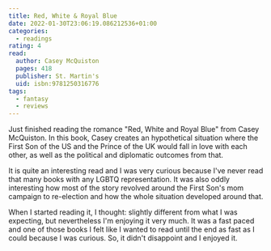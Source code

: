 ```yaml
---
title: Red, White & Royal Blue
date: 2022-01-30T23:06:19.086212536+01:00
categories:
  - readings
rating: 4
read:
  author: Casey McQuiston
  pages: 418
  publisher: St. Martin's
  uid: isbn:9781250316776
tags:
  - fantasy
  - reviews
---
```


Just finished reading the romance "Red, White and Royal Blue" from Casey McQuiston. In this book, Casey creates an hypothetical situation where the First Son of the US and the Prince of the UK would fall in love with each other, as well as the political and diplomatic outcomes from that.

<!--more-->

It is quite an interesting read and I was very curious because I've never read that many books with any LGBTQ representation. It was also oddly interesting how most of the story revolved around the First Son's mom campaign to re-election and how the whole situation developed around that.

When I started reading it, I thought: slightly different from what I was expecting, but nevertheless I'm enjoying it very much. It was a fast paced and one of those books I felt like I wanted to read until the end as fast as I could because I was curious. So, it didn't disappoint and I enjoyed it.
